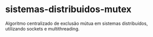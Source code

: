 # sistemas-distribuidos-mutex
Algoritmo centralizado de exclusão mútua em sistemas distribuídos, utilizando sockets e multithreading.
